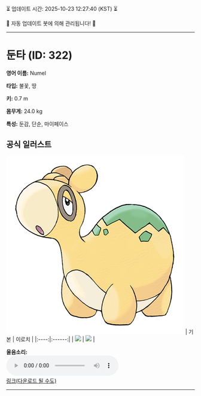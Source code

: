 
⏳ 업데이트 시간: 2025-10-23 12:27:40 (KST) ⏳

🤖 자동 업데이트 봇에 의해 관리됩니다! 🤖

---

# 둔타 (ID: 322)
**영어 이름:** Numel

**타입:** 불꽃, 땅

**키:** 0.7 m

**몸무게:** 24.0 kg

**특성:** 둔감, 단순, 마이페이스

## 공식 일러스트
![](https://raw.githubusercontent.com/PokeAPI/sprites/master/sprites/pokemon/other/official-artwork/322.png)
| 기본 | 이로치 |
|:----:|:------:|
| <img src="http://play.pokemonshowdown.com/sprites/ani/numel.gif" width="200"> | <img src="http://play.pokemonshowdown.com/sprites/ani-shiny/numel.gif" width="200"> |

**울음소리:**<br><audio controls src="https://raw.githubusercontent.com/PokeAPI/cries/main/cries/pokemon/latest/322.ogg"></audio><br> [링크(다운로드 될 수도)](https://raw.githubusercontent.com/PokeAPI/cries/main/cries/pokemon/latest/322.ogg)


---
